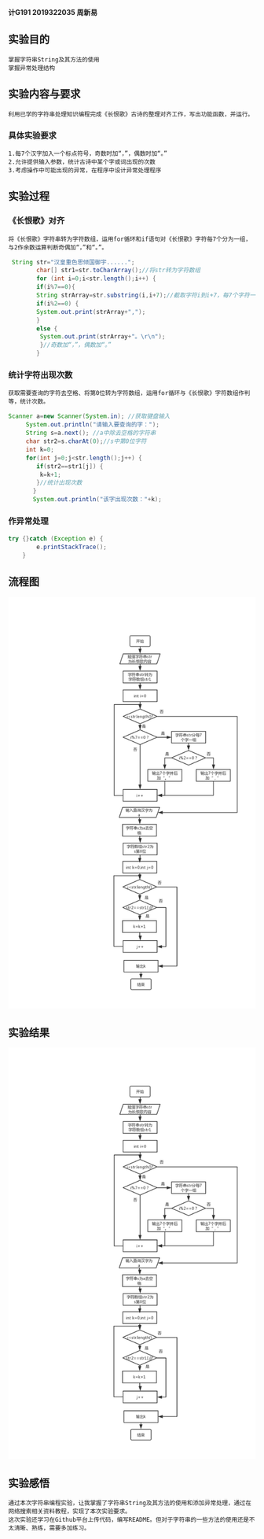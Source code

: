 **计G191 2019322035 周新易**
## 实验目的
    掌握字符串String及其方法的使用
    掌握异常处理结构
## 实验内容与要求
    利用已学的字符串处理知识编程完成《长恨歌》古诗的整理对齐工作，写出功能函数，并运行。
### 具体实验要求
    1.每7个汉字加入一个标点符号，奇数时加“，”，偶数时加“。”
    2.允许提供输入参数，统计古诗中某个字或词出现的次数
    3.考虑操作中可能出现的异常，在程序中设计异常处理程序
## 实验过程
### 《长恨歌》对齐
    将《长恨歌》字符串转为字符数组，运用for循环和if语句对《长恨歌》字符每7个分为一组，与2作余数运算判断奇偶加“，”和“。”。
```Java
 String str="汉皇重色思倾国御宇......";
        char[] str1=str.toCharArray();//将str转为字符数组
        for (int i=0;i<str.length();i++) {
        if(i%7==0){
        String strArray=str.substring(i,i+7);//截取字符i到i+7，每7个字符一组
        if(i%2==0) {
        System.out.print(strArray+",");
        }
        else {
         System.out.print(strArray+"。\r\n");
         }//奇数加“，”，偶数加“。”
        }
```
### 统计字符出现次数
    获取需要查询的字符去空格、将第0位转为字符数组，运用for循环与《长恨歌》字符数组作判等，统计次数。
```Java
Scanner a=new Scanner(System.in); //获取键盘输入
     System.out.println("请输入要查询的字："); 
     String s=a.next(); //a中除去空格的字符串
     char str2=s.charAt(0);//s中第0位字符
     int k=0;
     for(int j=0;j<str.length();j++) {
        if(str2==str1[j]) {
         k=k+1;
        }//统计出现次数
       }
       System.out.println("该字出现次数："+k); 
```
### 作异常处理
```Java
try {}catch (Exception e) {
        e.printStackTrace();
    }
```
## 流程图
![出错](https://github.com/Dolipor/Changhenge/blob/master/流程图.png)
## 实验结果
![出错](https://github.com/Dolipor/Changhenge/blob/master/流程图.png)
## 实验感悟
    通过本次字符串编程实验，让我掌握了字符串String及其方法的使用和添加异常处理，通过在网络搜索相关资料教程，实现了本次实验要求。
    这次实验还学习在Github平台上传代码，编写README。但对于字符串的一些方法的使用还是不太清晰、熟练，需要多加练习。
